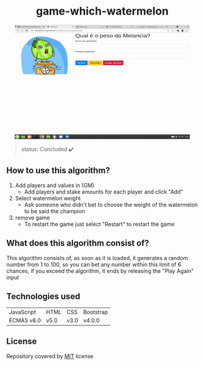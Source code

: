 <h1 align="center"> game-which-watermelon </h1>
 
 
 
 <p align="center"> 
 <img width="460" height="300" src="img/assets/gifgame.gif">
 </p>
 
 
 > status: Concluded ✔️
 
 
 
 ## How to use this algorithm?

1. Add players and values in (GM)
     + Add players and stake amounts for each player and click "Add"
2. Select watermelon weight
     + Ask someone who didn't bet to choose the weight of the watermelon to be said the champion
3. remove game
     + To restart the game just select "Restart" to restart the game


## What does this algorithm consist of?

This algorithm consists of, as soon as it is loaded, it generates a random number from 1 to 100, so you can bet any number within this limit of 6 chances, if you exceed the algorithm, it ends by releasing the "Play Again" input

## Technologies used


<table> 
 <tr>
  <td>JavaScript</td>
  <td>HTML</td>
  <td>CSS</td>
  <td>Bootstrap</td>
 </tr>
 <tr> 
  <td> ECMAS v8.0</td>
  <td> v5.0 </td>
  <td>v3.0</td>
  <td>v4.0.0</td>
 </tr>
</table>

## License
Repository covered by [MIT](http://escolhaumalicenca.com.br/licencas/mit/) license
